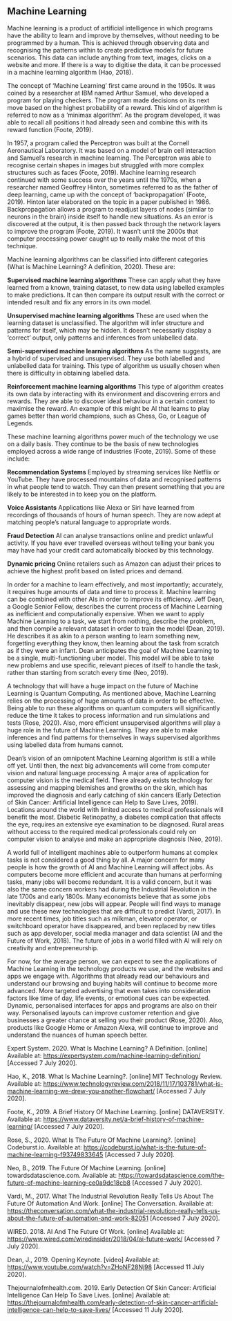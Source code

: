 ## Machine Learning

Machine learning is a product of artificial intelligence in which programs have the ability to learn and improve by themselves, without needing to be programmed by a human. This is achieved through observing data and recognising the patterns within to create predictive models for future scenarios. This data can include anything from text, images, clicks on a website and more. If there is a way to digitise the data, it can be processed in a machine learning algorithm (Hao, 2018).

The concept of ‘Machine Learning’ first came around in the 1950s. It was coined by a researcher at IBM named Arthur Samuel, who developed a program for playing checkers. The program made decisions on its next move based on the highest probability of a reward. This kind of algorithm is referred to now as a ‘minimax algorithm’. As the program developed, it was able to recall all positions it had already seen and combine this with its reward function (Foote, 2019).

In 1957, a program called the Perceptron was built at the Cornell Aeronautical Laboratory. It was based on a model of brain cell interaction and Samuel’s research in machine learning. The Perceptron was able to recognise certain shapes in images but struggled with more complex structures such as faces (Foote, 2019).
Machine learning research continued with some success over the years until the 1970s, when a researcher named Geoffrey Hinton, sometimes referred to as the father of deep learning, came up with the concept of ‘backpropagation’ (Foote, 2019). Hinton later elaborated on the topic in a paper published in 1986. Backpropagation allows a program to readjust layers of nodes (similar to neurons in the brain) inside itself to handle new situations. As an error is discovered at the output, it is then passed back through the network layers to improve the program (Foote, 2019). It wasn’t until the 2000s that computer processing power caught up to really make the most of this technique.

Machine learning algorithms can be classified into different categories (What is Machine Learning? A definition, 2020). These are:

**Supervised machine learning algorithms**
These can apply what they have learned from a known, training dataset, to new data using labelled examples to make predictions. It can then compare its output result with the correct or intended result and fix any errors in its own model.

**Unsupervised machine learning algorithms**
These are used when the learning dataset is unclassified. The algorithm will infer structure and patterns for itself, which may be hidden. It doesn’t necessarily display a ‘correct’ output, only patterns and inferences from unlabelled data.

**Semi-supervised machine learning algorithms**
As the name suggests, are a hybrid of supervised and unsupervised. They use both labelled and unlabelled data for training. This type of algorithm us usually chosen when there is difficulty in obtaining labelled data.

**Reinforcement machine learning algorithms**
This type of algorithm creates its own data by interacting with its environment and discovering errors and rewards. They are able to discover ideal behaviour in a certain context to maximise the reward.
An example of this might be AI that learns to play games better than world champions, such as Chess, Go, or League of Legends.

These machine learning algorithms power much of the technology we use on a daily basis. They continue to be the basis of new technologies employed across a wide range of industries (Foote, 2019). Some of these include:

**Recommendation Systems**
Employed by streaming services like Netflix or YouTube. They have processed mountains of data and recognised patterns in what people tend to watch. They can then present something that you are likely to be interested in to keep you on the platform.

**Voice Assistants**
Applications like Alexa or Siri have learned from recordings of thousands of hours of human speech. They are now adept at matching people’s natural language to appropriate words.

**Fraud Detection**
AI can analyse transactions online and predict unlawful activity. If you have ever travelled overseas without telling your bank you may have had your credit card automatically blocked by this technology.

**Dynamic pricing**
Online retailers such as Amazon can adjust their prices to achieve the highest profit based on listed prices and demand.

In order for a machine to learn effectively, and most importantly; accurately, it requires huge amounts of data and time to process it. Machine learning can be combined with other AIs in order to improve its efficiency. Jeff Dean, a Google Senior Fellow, describes the current process of Machine Learning as inefficient and computationally expensive. When we want to apply Machine Learning to a task, we start from nothing, describe the problem, and then compile a relevant dataset in order to train the model (Dean, 2019). He describes it as akin to a person wanting to learn something new, forgetting everything they know, then learning about the task from scratch as if they were an infant. Dean anticipates the goal of Machine Learning to be a single, multi-functioning uber model. This model will be able to take new problems and use specific, relevant pieces of itself to handle the task, rather than starting from scratch every time (Neo, 2019).

A technology that will have a huge impact on the future of Machine Learning is Quantum Computing. As mentioned above, Machine Learning relies on the processing of huge amounts of data in order to be effective. Being able to run these algorithms on quantum computers will significantly reduce the time it takes to process information and run simulations and tests (Rose, 2020). Also, more efficient unsupervised algorithms will play a huge role in the future of Machine Learning. They are able to make inferences and find patterns for themselves in ways supervised algorithms using labelled data from humans cannot.

Dean’s vision of an omnipotent Machine Learning algorithm is still a while off yet. Until then, the next big advancements will come from computer vision and natural language processing. A major area of application for computer vision is the medical field. There already exists technology for assessing and mapping blemishes and growths on the skin, which has improved the diagnosis and early catching of skin cancers (Early Detection of Skin Cancer: Artificial Intelligence can Help to Save Lives, 2019). Locations around the world with limited access to medical professionals will benefit the most. Diabetic Retinopathy, a diabetes complication that affects the eye, requires an extensive eye examination to be diagnosed. Rural areas without access to the required medical professionals could rely on computer vision to analyse and make an appropriate diagnosis (Neo, 2019).

A world full of intelligent machines able to outperform humans at complex tasks is not considered a good thing by all. A major concern for many people is how the growth of AI and Machine Learning will affect jobs. As computers become more efficient and accurate than humans at performing tasks, many jobs will become redundant. It is a valid concern, but it was also the same concern workers had during the Industrial Revolution in the late 1700s and early 1800s. Many economists believe that as some jobs inevitably disappear, new jobs will appear. People will find ways to manage and use these new technologies that are difficult to predict (Vardi, 2017). In more recent times, job titles such as milkman, elevator operator, or switchboard operator have disappeared, and been replaced by new titles such as app developer, social media manager and data scientist (AI and the Future of Work, 2018). The future of jobs in a world filled with AI will rely on creativity and entrepreneurship.

For now, for the average person, we can expect to see the applications of Machine Learning in the technology products we use, and the websites and apps we engage with. Algorithms that already read our behaviours and understand our browsing and buying habits will continue to become more advanced. More targeted advertising that even takes into consideration factors like time of day, life events, or emotional cues can be expected. Dynamic, personalised interfaces for apps and programs are also on their way. Personalised layouts can improve customer retention and give businesses a greater chance at selling you their product (Rose, 2020). Also, products like Google Home or Amazon Alexa, will continue to improve and understand the nuances of human speech better.



Expert System. 2020. What Is Machine Learning? A Definition. [online] Available at: https://expertsystem.com/machine-learning-definition/ [Accessed 7 July 2020].

Hao, K., 2018. What Is Machine Learning?. [online] MIT Technology Review. Available at: https://www.technologyreview.com/2018/11/17/103781/what-is-machine-learning-we-drew-you-another-flowchart/ [Accessed 7 July 2020].

Foote, K., 2019. A Brief History Of Machine Learning. [online] DATAVERSITY. Available at: https://www.dataversity.net/a-brief-history-of-machine-learning/ [Accessed 7 July 2020].

Rose, S., 2020. What Is The Future Of Machine Learning?. [online] Codeburst.io. Available at: https://codeburst.io/what-is-the-future-of-machine-learning-f93749833645 [Accessed 7 July 2020].

Neo, B., 2019. The Future Of Machine Learning. [online] towardsdatascience.com. Available at: https://towardsdatascience.com/the-future-of-machine-learning-ce0a9dc18cb8 [Accessed 7 July 2020].

Vardi, M., 2017. What The Industrial Revolution Really Tells Us About The Future Of Automation And Work. [online] The Conversation. Available at: https://theconversation.com/what-the-industrial-revolution-really-tells-us-about-the-future-of-automation-and-work-82051 [Accessed 7 July 2020].

WIRED. 2018. AI And The Future Of Work. [online] Available at: https://www.wired.com/wiredinsider/2018/04/ai-future-work/ [Accessed 7 July 2020].

Dean, J., 2019. Opening Keynote. [video] Available at: https://www.youtube.com/watch?v=ZHoNF28Nj98 [Accessed 11 July 2020].

Thejournalofmhealth.com. 2019. Early Detection Of Skin Cancer: Artificial Intelligence Can Help To Save Lives. [online] Available at: https://thejournalofmhealth.com/early-detection-of-skin-cancer-artificial-intelligence-can-help-to-save-lives/ [Accessed 11 July 2020].
